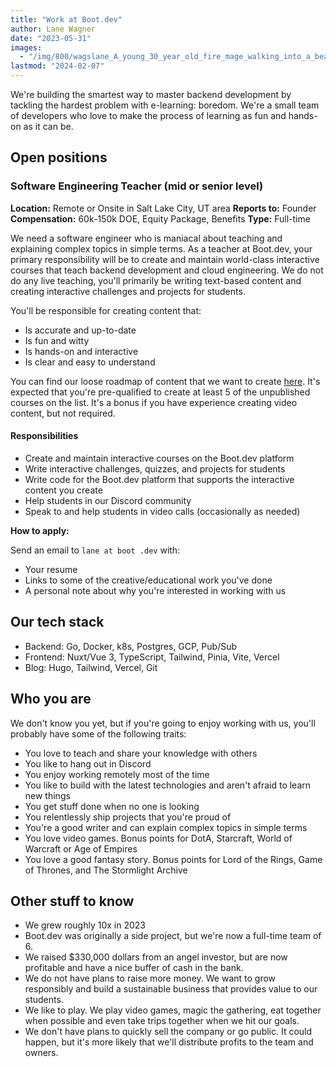 ```yaml
---
title: "Work at Boot.dev"
author: Lane Wagner
date: "2023-05-31"
images:
  - "/img/800/wagslane_A_young_30_year_old_fire_mage_walking_into_a_beautiful_85f9ac70-080d-4515-8183-d7e649fa4690.png.webp"
lastmod: "2024-02-07"
---
```


We're building the smartest way to master backend development by tackling the hardest problem with e-learning: boredom.  We're a small team of developers who love to make the process of learning as fun and hands-on as it can be.

## Open positions

### Software Engineering Teacher (mid or senior level)

**Location:** Remote or Onsite in Salt Lake City, UT area
**Reports to:** Founder
**Compensation:** 60k-150k DOE, Equity Package, Benefits
**Type:** Full-time

We need a software engineer who is maniacal about teaching and explaining complex topics in simple terms. As a teacher at Boot.dev, your primary responsibility will be to create and maintain world-class interactive courses that teach backend development and cloud engineering. We do not do any live teaching, you'll primarily be writing text-based content and creating interactive challenges and projects for students.

You'll be responsible for creating content that:

* Is accurate and up-to-date
* Is fun and witty
* Is hands-on and interactive
* Is clear and easy to understand

You can find our loose roadmap of content that we want to create [here](https://github.com/bootdotdev/curriculum). It's expected that you're pre-qualified to create at least 5 of the unpublished courses on the list. It's a bonus if you have experience creating video content, but not required.

#### Responsibilities

* Create and maintain interactive courses on the Boot.dev platform
* Write interactive challenges, quizzes, and projects for students
* Write code for the Boot.dev platform that supports the interactive content you create
* Help students in our Discord community
* Speak to and help students in video calls (occasionally as needed)

**How to apply:**

Send an email to `lane at boot .dev` with:

* Your resume
* Links to some of the creative/educational work you've done
* A personal note about why you're interested in working with us

## Our tech stack

* Backend: Go, Docker, k8s, Postgres, GCP, Pub/Sub
* Frontend: Nuxt/Vue 3, TypeScript, Tailwind, Pinia, Vite, Vercel
* Blog: Hugo, Tailwind, Vercel, Git

## Who you are

We don't know you yet, but if you're going to enjoy working with us, you'll probably have some of the following traits:

* You love to teach and share your knowledge with others
* You like to hang out in Discord
* You enjoy working remotely most of the time
* You like to build with the latest technologies and aren't afraid to learn new things
* You get stuff done when no one is looking
* You relentlessly ship projects that you're proud of
* You're a good writer and can explain complex topics in simple terms
* You love video games. Bonus points for DotA, Starcraft, World of Warcraft or Age of Empires
* You love a good fantasy story. Bonus points for Lord of the Rings, Game of Thrones, and The Stormlight Archive

## Other stuff to know

* We grew roughly 10x in 2023
* Boot.dev was originally a side project, but we're now a full-time team of 6.
* We raised $330,000 dollars from an angel investor, but are now profitable and have a nice buffer of cash in the bank.
* We do not have plans to raise more money. We want to grow responsibly and build a sustainable business that provides value to our students.
* We like to play. We play video games, magic the gathering, eat together when possible and even take trips together when we hit our goals.
* We don't have plans to quickly sell the company or go public. It could happen, but it's more likely that we'll distribute profits to the team and owners.
